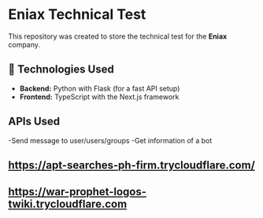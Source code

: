 # Eniax Technical Test

This repository was created to store the technical test for the **Eniax** company.

## 🧠 Technologies Used

- **Backend:** Python with Flask (for a fast API setup)
- **Frontend:** TypeScript with the Next.js framework

## APIs Used

-Send message to user/users/groups
-Get information of a bot 

## https://apt-searches-ph-firm.trycloudflare.com/

## https://war-prophet-logos-twiki.trycloudflare.com
